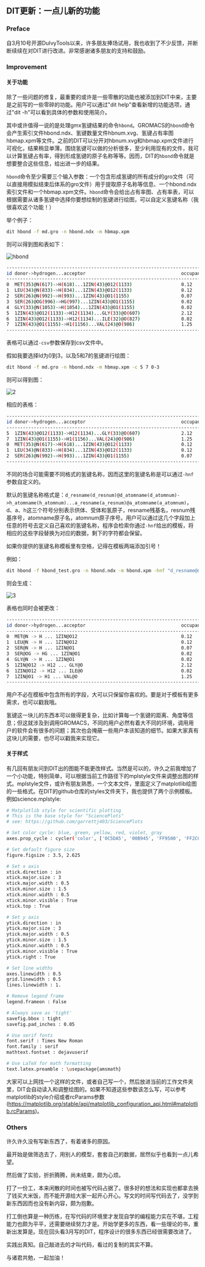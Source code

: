 ## DIT更新：一点儿新的功能

### Preface

自3月10号开源DuIvyTools以来，许多朋友捧场试用，我也收到了不少反馈，并断断续续在对DIT进行改进。非常感谢诸多朋友的支持和鼓励。



### Improvement

#### 关于功能

除了一些问题的修复，最重要的或许是一些零散的功能也被添加到DIT中来，主要是之前写的一些零碎的功能。用户可以通过"dit help"查看新增的功能选项，通过"dit <command> -h"可以看到具体的参数和使用简介。

其中或许值得一说的是处理gmx氢键结果的命令`hbond`。GROMACS的`hbond`命令会产生索引文件hbond.ndx、氢键数量文件hbnum.xvg、氢键占有率图hbmap.xpm等文件。之前的DIT可以分开对hbnum.xvg和hbmap.xpm文件进行可视化，结果稍显单薄。围绕氢键可以做的分析很多，至少利用现有的文件，我可以计算氢键占有率，得到形成氢键的原子名称等等。因而，DIT的`hbond`命令就是想要整合这些信息，给出进一步的结果。

`hbond`命令至少需要三个输入参数：一个包含形成氢键的所有成分的gro文件（可以直接用模拟结束后体系的gro文件）用于提取原子名称等信息、一个hbond.ndx索引文件和一个hbmap.xpm文件。`hbond`命令会给出占有率图、占有率表，可以根据需要从诸多氢键中选择你要想绘制的氢键进行绘图，可以自定义氢键名称（我很喜欢这个功能！）

举个例子：

```bash
dit hbond -f md.gro -n hbond.ndx -m hbmap.xpm
```



则可以得到图和表如下：

![hbond](1.png)

```bash
------------------------------------------------------------------------------- 
id donor->hydrogen...acceptor                                   occupancy(%)
------------------------------------------------------------------------------- 
0  MET(35)@N(617)->H(618)...1ZIN(43)@O12(1133)                  0.12
1  LEU(34)@N(833)->H(834)...1ZIN(43)@O12(1133)                  0.12
2  SER(26)@N(992)->H(993)...1ZIN(43)@O1(1155)                   0.07
3  SER(26)@OG(996)->HG(997)...1ZIN(43)@O1(1155)                 0.02
4  GLY(33)@N(1053)->H(1054)...1ZIN(43)@O1(1155)                 0.02
5  1ZIN(43)@O12(1133)->H12(1134)...GLY(33)@O(607)               2.12
6  1ZIN(43)@O12(1133)->H12(1134)...ILE(32)@O(827)               0.02
7  1ZIN(43)@O1(1155)->H1(1156)...VAL(24)@O(986)                 1.25
-------------------------------------------------------------------------------
```

表格可以通过`-csv`参数保存到csv文件中。

假如我要选择Id为0到3，以及5和7的氢键进行绘图：

```bash
dit hbond -f md.gro -n hbond.ndx -m hbmap.xpm -c 5 7 0-3
```

则可以得到图：

![2](2.png)

相应的表格：

```bash
------------------------------------------------------------------------------- 
id donor->hydrogen...acceptor                                   occupancy(%)
------------------------------------------------------------------------------- 
5  1ZIN(43)@O12(1133)->H12(1134)...GLY(33)@O(607)               2.12
7  1ZIN(43)@O1(1155)->H1(1156)...VAL(24)@O(986)                 1.25
0  MET(35)@N(617)->H(618)...1ZIN(43)@O12(1133)                  0.12
1  LEU(34)@N(833)->H(834)...1ZIN(43)@O12(1133)                  0.12
2  SER(26)@N(992)->H(993)...1ZIN(43)@O1(1155)                   0.07
-------------------------------------------------------------------------------
```



不同的场合可能需要不同格式的氢键名称，因而这里的氢键名称是可以通过`-hnf`参数自定义的。

默认的氢键名称格式是：`d_resname(d_resnum)@d_atomname(d_atomnum)->h_atomname(h_atomnum)...a_resname(a_resnum)@a_atomname(a_atomnum)`，d、a、h这三个符号分别表示供体、受体和氢原子，resname残基名，resnum残基序号，atomname原子名，atomnum原子序号。用户可以通过这几个字段加上任意的符号去定义自己喜欢的氢键名称，程序会检索你通过`-hnf`给出的模板，将相应的这些字段替换为对应的数据，剩下的字符都会保留。

如果你提供的氢键名称模板里有空格，记得在模板两端添加引号！

例如：

```bash
dit hbond -f hbond_test.gro -n hbond.ndx -m hbond.xpm -hnf "d_resname@d_atomname -> h_atomname ... a_resname@a_atomname"
```

则会生成：

![3](3.png)

表格也同时会被更改：

```bash
------------------------------------------------------------------------------- 
id donor->hydrogen...acceptor                                   occupancy(%)
------------------------------------------------------------------------------- 
0  MET@N -> H ... 1ZIN@O12                                      0.12
1  LEU@N -> H ... 1ZIN@O12                                      0.12
2  SER@N -> H ... 1ZIN@O1                                       0.07
3  SER@OG -> HG ... 1ZIN@O1                                     0.02
4  GLY@N -> H ... 1ZIN@O1                                       0.02
5  1ZIN@O12 -> H12 ... GLY@O                                    2.12
6  1ZIN@O12 -> H12 ... ILE@O                                    0.02
7  1ZIN@O1 -> H1 ... VAL@O                                      1.25
-------------------------------------------------------------------------------
```

用户不必在模板中包含所有的字段，大可以只保留你喜欢的。要是对于模板有更多需求，也可以戳我哦。

氢键这一块儿的东西本可以做得更复杂，比如计算每一个氢键的距离、角度等信息；但这就涉及到调用GROMACS，不同的用户必然有着大不同的环境，调用用户的软件会有很多的问题；其次也会掩蔽一些用户本该知道的细节。如果大家真有这块儿的需要，也尽可以戳我来实现它。



#### 关于样式

有几回有朋友问到DIT出的图能不能更改样式。当然是可以的，许久之前我增加了一个小功能，特别简单，可以根据当前工作路径下的mplstyle文件来调整出图的样式。mplstyle文件，或许有朋友熟悉，一个文本文件，里面定义了matplotlib绘图的一些格式。在DIT的github仓库的styles文件夹下，我也提供了两个示例模板。例如science.mplstyle:

```bash
# Matplotlib style for scientific plotting
# This is the base style for "SciencePlots"
# see: https://github.com/garrettj403/SciencePlots

# Set color cycle: blue, green, yellow, red, violet, gray
axes.prop_cycle : cycler('color', ['0C5DA5', '00B945', 'FF9500', 'FF2C00', '845B97', '474747', '9e9e9e'])

# Set default figure size
figure.figsize : 3.5, 2.625

# Set x axis
xtick.direction : in
xtick.major.size : 3
xtick.major.width : 0.5
xtick.minor.size : 1.5
xtick.minor.width : 0.5
xtick.minor.visible : True
xtick.top : True

# Set y axis
ytick.direction : in
ytick.major.size : 3
ytick.major.width : 0.5
ytick.minor.size : 1.5
ytick.minor.width : 0.5
ytick.minor.visible : True
ytick.right : True

# Set line widths
axes.linewidth : 0.5
grid.linewidth : 0.5
lines.linewidth : 1.

# Remove legend frame
legend.frameon : False

# Always save as 'tight'
savefig.bbox : tight
savefig.pad_inches : 0.05

# Use serif fonts
font.serif : Times New Roman
font.family : serif
mathtext.fontset : dejavuserif

# Use LaTeX for math formatting
text.latex.preamble : \usepackage{amsmath}
```

大家可以上网找一个这样的文件，或者自己写一个，然后放进当前的工作文件夹里，DIT会自动读入和调整绘图的。如果不知道这些参数该怎么写，可以参考matplotlib的style介绍或者rcParams参数(https://matplotlib.org/stable/api/matplotlib_configuration_api.html#matplotlib.rcParams)。



### Others

许久许久没有写新东西了，有着诸多的原因。

最开始是做筛选去了，用别人的模型，套套自己的数据，居然似乎也看到一点儿希望。

然后做了实验，折折腾腾，尚未结束，颇为心烦。

打了一份工，本来闲散的时间也被写代码占据了。很多好的想法和实现也都拿去换了钱买大米饭，而不能开源给大家一起开心开心。写文的时间写代码去了，没学到新东西因而也没有新内容，颇为抱歉。

打工倒也算是一种历练，在写代码的环境里才发现自学的编程能力实在不堪，工程能力也颇为平平，还需要继续努力才是。开始学更多的东西，看一些理论的书，重新出发算是。现在回头看3月写的DIT，程序设计的很多东西已经很需要改进了。

实践出真知。自己敲进去的才叫代码，看过的复制的其实不算。

与诸君共勉，一起加油！